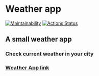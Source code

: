 # Weather app
[![Maintainability](https://api.codeclimate.com/v1/badges/c58b922f68f10a680e83/maintainability)](https://codeclimate.com/github/it-amalker/Weather/maintainability)
[![Actions Status](https://github.com/it-amalker/weather/workflows/Weather/badge.svg)](https://github.com/it-amalker/Weather/actions)

## A small weather app
### Check current weather in your city
### [Weather App link](https://weather-puce.now.sh/)
